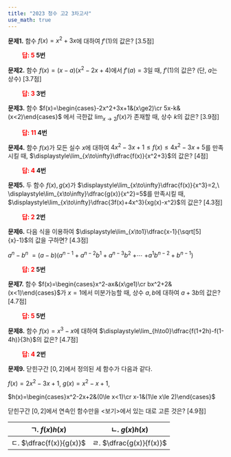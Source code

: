 ```yaml
---
title: "2023 청수 고2 3차고사"
use_math: true
---
```

**문제1.** 함수 $f(x)=x^2+3x$에 대하여 $f'(1)$의 값은? [3.5점]

**<span style="color: red;">$\qquad$답: $5$ </span>5번**

**문제2.** 함수 $f(x)=(x-a)(x^2-2x+4)$에서 $f'(a)=3$일 때, $f'(1)$의 값은? (단, $a$는 상수) [3.7점]

**<span style="color: red;">$\qquad$답: $3$ </span>3번**

**문제3.** 함수 $f(x)=\begin{cases}-2x^2+3x+1&(x\ge2)\cr 5x-k&(x<2)\end{cases}$ 에서 극한값 $\displaystyle\lim_{x\to2}f(x)$가 존재할 때, 상수 $k$의 값은? [3.9점]

**<span style="color: red;">$\qquad$답: $11$ </span>4번**

**문제4.** 함수 $f(x)$가 모든 실수 $x$에 대하여 $4x^2-3x+1\le f(x)\le 4x^2-3x+5$를 만족시킬 때, $\displaystyle\lim_{x\to\infty}\dfrac{f(x)}{x^2+3}$의 값은? [4점]

**<span style="color: red;">$\qquad$답: $4$ </span>4번**

**문제5.** 두 함수 $f(x), g(x)$가 $\displaystyle\lim_{x\to\infty}\dfrac{f(x)}{x^3}=2,\ \displaystyle\lim_{x\to\infty}\dfrac{g(x)}{x^2}=5$를 만족시킬 때, $\displaystyle\lim_{x\to\infty}\dfrac{3f(x)+4x^3}{xg(x)-x^2}$의 값은? [4.3점]

**<span style="color: red;">$\qquad$답: $2$ </span>2번**

**문제6.** 다음 식을 이용하여 $\displaystyle\lim_{x\to1}\dfrac{x-1}{\sqrt[5]{x}-1}$의 값을 구하면? [4.3점]

$a^n-b^n$ $=(a-b)(a^{n-1}+a^{n-2}b^1+a^{n-3}b^2$ $+\cdots$ $+a^1b^{n-2}+b^{n-1})$

**<span style="color: red;">$\qquad$답: $2$ </span>5번**

**문제7.** 함수 $f(x)=\begin{cases}x^2-ax&(x\ge1)\cr bx^2+2&(x<1)\end{cases}$가 $x=1$에서 미분가능할 때, 상수 $a, b$에 대하여 $a+3b$의 값은? [4.7점]

**<span style="color: red;">$\qquad$답: $5$ </span>5번**

**문제8.** 함수 $f(x)=x^3-x$에 대하여 $\displaystyle\lim_{h\to0}\dfrac{f(1+2h)-f(1-4h)}{3h}$의 값은? [4.7점]

**<span style="color: red;">$\qquad$답: $4$ </span>2번**

**문제9.** 닫힌구간 $[0, 2]$에서 정의된 세 함수가 다음과 같다.

$f(x)=2x^2-3x+1$, $g(x)=x^2-x+1$,

$h(x)=\begin{cases}x^2-2x+2&(0\le x<1)\cr x-1&(1\le x\le 2)\end{cases}$

닫힌구간 $[0, 2]$에서 연속인 함수만을 $<$보기$>$에서 있는 대로 고른 것은? [4.9점]

|ㄱ. $f(x)h(x)$|ㄴ. $g(x)h(x)$|
|---|---|
|ㄷ. $\dfrac{f(x)}{g(x)}$|ㄹ. $\dfrac{g(x)}{f(x)}$ |





